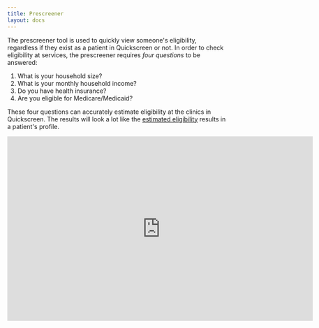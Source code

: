 ```yaml
---
title: Prescreener
layout: docs
---
```


The prescreener tool is used to quickly view someone's eligibility, regardless if they exist as a patient in Quickscreen or not. In order to check eligibility at services, the prescreener requires *four questions* to be answered:

1. What is your household size?
2. What is your monthly household income?
3. Do you have health insurance?
4. Are you eligible for Medicare/Medicaid?

These four questions can accurately estimate eligibility at the clinics in Quickscreen. The results will look a lot like the [estimated eligibility](/docs/estimating-eligibility) results in a patient's profile. 

<iframe src="https://docs.google.com/presentation/d/165hD7eYvk226DRVsWi4bvAd12zAbEjSxWEqaH5AjSgs/embed?start=false&loop=false" frameborder="0" width="700" height="423" allowfullscreen="true" mozallowfullscreen="true" webkitallowfullscreen="true"></iframe>
